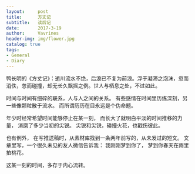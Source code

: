 ```yaml
---
layout:     post
title:      方丈记
subtitle:   读后记
date:       2017-3-19
author:     Vavrines
header-img: img/flower.jpg
catalog: true
tags:
- General
- Diary
---
```


鸭长明的《方丈记》：逝川流水不绝，后浪已不复为前浪。浮于凝滞之泡沫，忽而消佚，忽而碰撞，却无长久飘摇之例。世人与栖息之处，不过如此。

时间与时间有细碎的联系，人与人之间的关系。
有些感情在时间里历练深刻，另一些像颗粒散于流水。
而所谓历历在目永远是个伪命题。

年少时经常希望时间能够停止在某一刻，
而长大了就明白平淡的时间推移的力量，
消磨了多少当初的尖锐。
尖锐和尖锐，碰撞火花，也戳伤彼此。

也有例外，
在写推送稿时，从素材库找到一条两年前写的，从未发过的短文。
文章里写，一个很久未见的友人微信告诉我：
我刚刚梦到你了，
梦到你春天在雨里拍桃花。

这某一刻的时间，多存于内心流转。
